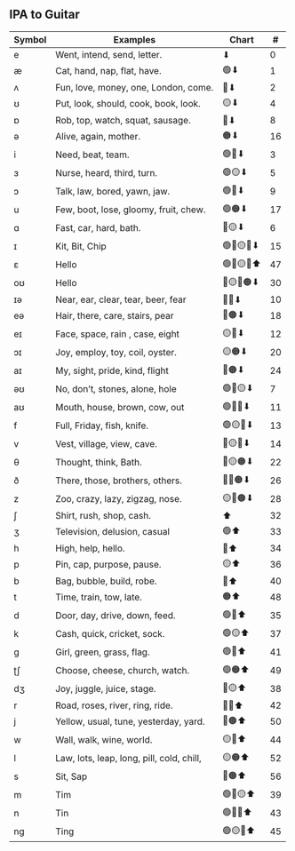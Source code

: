 ## IPA to Guitar

|Symbol |Examples |Chart |#|
|--|--|--|--|
|e|Went, intend, send, letter.|⬇|0
|æ|Cat, hand, nap, flat, have.|🟢⬇|1
|ʌ|Fun, love, money, one, London, come.|🔴⬇|2
|ʊ|Put, look, should, cook, book, look.|🟡⬇|4
|ɒ|Rob, top, watch, squat, sausage.|🔵⬇|8
|ə|Alive, again, mother.|🟠⬇|16
|i|Need, beat, team.|🟢🔴⬇|3
|ɜ|Nurse, heard, third, turn.|🟢🟡⬇|5
|ɔ|Talk, law, bored, yawn, jaw.|🟢🔵⬇|9
|u|Few, boot, lose, gloomy, fruit, chew.|🟢🟠⬇|17
|ɑ|Fast, car, hard, bath.|🔴🟡⬇|6
|ɪ|Kit, Bit, Chip|🟢🔴🟡🔵⬇|15
|ɛ|Hello|🟢🔴🟡🔵⬆|47
|oʊ|Hello|🔴🟡🔵🟠⬇|30
|ɪə|Near, ear, clear, tear, beer, fear|🔴🔵⬇|10
|eə|Hair, there, care, stairs, pear|🔴🟠⬇|18
|eɪ|Face, space, rain , case, eight|🟡🔵⬇|12
|ɔɪ|Joy, employ, toy, coil, oyster.|🟡🟠⬇|20
|aɪ|My, sight, pride, kind, flight|🔵🟠⬇|24
|əʊ|No, don’t, stones, alone, hole|🟢🔴🟡⬇|7
|aʊ|Mouth, house, brown, cow, out|🟢🔴🔵⬇|11
|f|Full, Friday, fish, knife.|🟢🟡🔵⬇|13
|v|Vest, village, view, cave.|🔴🟡🔵⬇|14
|θ|Thought, think, Bath.|🔴🟡🟠⬇|22
|ð|There, those, brothers, others.|🔴🔵🟠⬇|26
|z|Zoo, crazy, lazy, zigzag, nose.|🟡🔵🟠⬇|28
|ʃ|Shirt, rush, shop, cash.|⬆|32
|ʒ|Television, delusion, casual|🟢⬆|33
|h|High, help, hello.|🔴⬆|34
|p|Pin, cap, purpose, pause.|🟡⬆|36
|b|Bag, bubble, build, robe.|🔵⬆|40
|t|Time, train, tow, late.|🟠⬆|48
|d|Door, day, drive, down, feed.|🟢🔴⬆|35
|k|Cash, quick, cricket, sock.|🟢🟡⬆|37
|g|Girl, green, grass, flag.|🟢🔵⬆|41
|ʈʃ|Choose, cheese, church, watch.|🟢🟠⬆|49
|dʒ|Joy, juggle, juice, stage.|🔴🟡⬆|38
|r|Road, roses, river, ring, ride.|🔴🔵⬆|42
|j|Yellow, usual, tune, yesterday, yard.|🔴🟠⬆|50
|w|Wall, walk, wine, world.|🟡🔵⬆|44
|l|Law, lots, leap, long, pill, cold, chill,|🟡🟠⬆|52
|s|Sit, Sap|🔵🟠⬆|56
|m|Tim|🟢🔴🟡⬆|39
|n|Tin|🟢🔴🔵⬆|43
|ng|Ting|🟢🟡🔵⬆|45
